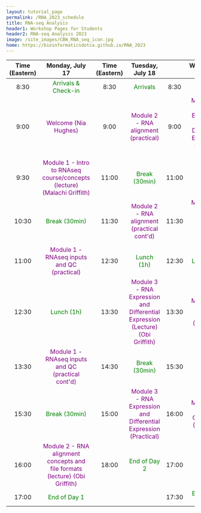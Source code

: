 ```yaml
---
layout: tutorial_page
permalink: /RNA_2023_schedule
title: RNA-seq Analysis
header1: Workshop Pages for Students
header2: RNA-seq Analysis 2023
image: /site_images/CBW_RNA_seq_icon.jpg
home: https://bioinformaticsdotca.github.io/RNA_2023
---
```


| Time (Eastern) |                                             Monday, July 17                                             | Time (Eastern) |                                              Tuesday, July 18                                              |       |                                          Wednesday, July 19                                          |
| :------------: | :-----------------------------------------------------------------------------------------------------: | :------------: | :--------------------------------------------------------------------------------------------------------: | :---: | :--------------------------------------------------------------------------------------------------: |
|      8:30      |                             <font color="green">Arrivals & Check-in</font>                              |      8:30      |                                    <font color="green">Arrivals</font>                                     | 8:30  |                                 <font color="green">Arrivals</font>                                  |
|      9:00      |                            <font color="purple">Welcome (Nia Hughes)</font>                             |      9:00      |                  <font color="purple">Module 2 - RNA alignment (practical)</font>                   | 9:00  | <font color="purple">Module 3 - RNA Expression and Differential Expression (Practical cont'd)</font> |
|      9:30      |      <font color="purple">Module 1 - Intro to RNAseq course/concepts (lecture) (Malachi Griffith)       |     11:00      |                                  <font color="green">Break (30min)</font>                                  | 11:00 |                               <font color="green">Break (30min)</font>                               |
|     10:30      |                                <font color="green">Break (30min)</font>                                 |     11:30      |                  <font color="purple">Module 2 - RNA alignment (practical cont'd)</font>                   | 11:30 |         <font color="purple">Module 4 - Pathway Analysis (Lecture) (Malachi Griffith)</font>         |
|     11:00      |                 <font color="purple">Module 1 - RNAseq inputs and QC (practical)</font>                 |     12:30      |                                   <font color="green">Lunch (1h)</font>                                    | 12:30 |                                <font color="green">Lunch (1h)</font>                                 |
|     12:30      |                                  <font color="green">Lunch (1h)</font>                                  |     13:30      | <font color="purple">Module 3 - RNA Expression and Differential Expression (Lecture) (Obi Griffith)</font> | 13:30 |                 <font color="purple">Module 4 - Pathway Analysis (Practical)</font>                  |
|     13:30      |             <font color="purple">Module 1 - RNAseq inputs and QC (practical cont'd)</font>              |     14:30      |                                  <font color="green">Break (30min)</font>                                  | 15:30 |                               <font color="green">Break (30min)</font>                               |
|     15:30      |                                <font color="green">Break (30min)</font>                                 |     15:00      |       <font color="purple">Module 3 - RNA Expression and Differential Expression (Practical)</font>        | 16:00 |                 <font color="purple">Module 4 - Batch Correction (Practical)</font>                  |
|     16:00      | <font color="purple">Module 2 - RNA alignment concepts and file formats (lecture) (Obi Griffith)</font> |     18:00      |                                  <font color="green">End of Day 2</font>                                   | 17:00 |                         <font color="purple">Survey & Closing Remarks</font>                         |
|     17:00      |                                 <font color="green">End of Day 1</font>                                 |                |                                                                                                            | 17:30 |                               <font color="green">End of Day 3</font>                                |